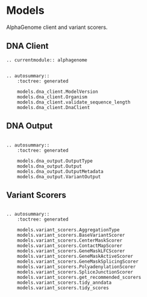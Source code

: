 # Models

AlphaGenome client and variant scorers.

## DNA Client

``` {eval-rst}
.. currentmodule:: alphagenome
```

``` {eval-rst}

.. autosummary::
    :toctree: generated

    models.dna_client.ModelVersion
    models.dna_client.Organism
    models.dna_client.validate_sequence_length
    models.dna_client.DnaClient
```

## DNA Output

``` {eval-rst}

.. autosummary::
    :toctree: generated

    models.dna_output.OutputType
    models.dna_output.Output
    models.dna_output.OutputMetadata
    models.dna_output.VariantOutput
```

## Variant Scorers

``` {eval-rst}

.. autosummary::
    :toctree: generated

    models.variant_scorers.AggregationType
    models.variant_scorers.BaseVariantScorer
    models.variant_scorers.CenterMaskScorer
    models.variant_scorers.ContactMapScorer
    models.variant_scorers.GeneMaskLFCScorer
    models.variant_scorers.GeneMaskActiveScorer
    models.variant_scorers.GeneMaskSplicingScorer
    models.variant_scorers.PolyadenylationScorer
    models.variant_scorers.SpliceJunctionScorer
    models.variant_scorers.get_recommended_scorers
    models.variant_scorers.tidy_anndata
    models.variant_scorers.tidy_scores
```
